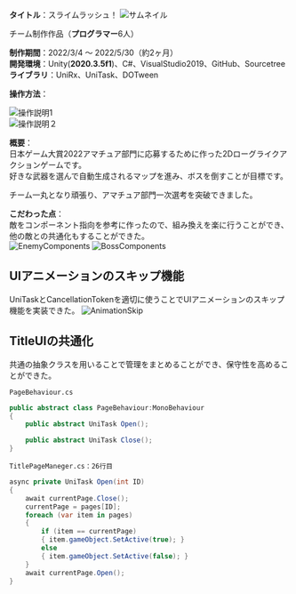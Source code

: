 **タイトル**：スライムラッシュ！
![サムネイル](Images/SlimeRushThumbnail.jpg)  

チーム制作作品（**プログラマー**6人）

**制作期間**：2022/3/4 ～ 2022/5/30（約2ヶ月）  
**開発環境**：Unity(**2020.3.5f1**)、C#、VisualStudio2019、GitHub、Sourcetree  
**ライブラリ**：UniRx、UniTask、DOTween

**操作方法**：  

![操作説明1](Images/keyboard.jpg)  
![操作説明２](Images/Controller.jpg)

**概要**：  
日本ゲーム大賞2022アマチュア部門に応募するために作った2Dローグライクアクションゲームです。  
好きな武器を選んで自動生成されるマップを進み、ボスを倒すことが目標です。  

チーム一丸となり頑張り、アマチュア部門一次選考を突破できました。

**こだわった点**：  
敵をコンポーネント指向を参考に作ったので、組み換えを楽に行うことができ、他の敵との共通化もすることができた。  
![EnemyComponents](Images/EnemyComponents.png)
![BossComponents](Images/BossComponents.png)

## UIアニメーションのスキップ機能
UniTaskとCancellationTokenを適切に使うことでUIアニメーションのスキップ機能を実装できた。
![AnimationSkip](Images/AnimationSkip.png)

## TitleUIの共通化
共通の抽象クラスを用いることで管理をまとめることができ、保守性を高めることができた。  

`PageBehaviour.cs`  
```C#
public abstract class PageBehaviour:MonoBehaviour
{
    public abstract UniTask Open();

    public abstract UniTask Close();
}
```
`TitlePageManeger.cs：26行目`
```C#
async private UniTask Open(int ID)
{
	await currentPage.Close();
	currentPage = pages[ID];
	foreach (var item in pages)
	{
		if (item == currentPage)
		{ item.gameObject.SetActive(true); }
		else
		{ item.gameObject.SetActive(false); }
	}
	await currentPage.Open();
}
```